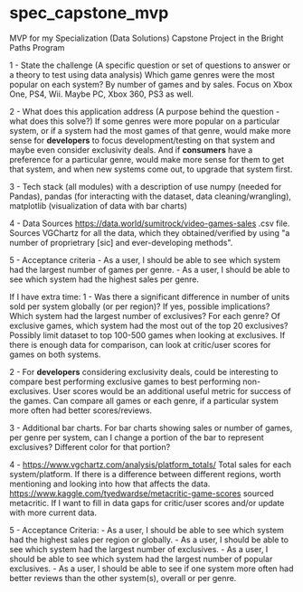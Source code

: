 # spec_capstone_mvp
MVP for my Specialization (Data Solutions) Capstone Project in the Bright Paths Program

1 - State the challenge (A specific question or set of questions to answer or a theory to test using data analysis)
    Which game genres were the most popular on each system? By number of games and by sales. Focus on Xbox One, PS4, Wii. Maybe PC, Xbox 360, PS3 as well.

2 - What does this application address (A purpose behind the question - what does this solve?)
    If some genres were more popular on a particular system, or if a system had the most games of that genre, would make more sense for **developers** to focus development/testing on that system and maybe even consider exclusivity deals. And if **consumers** have a preference for a particular genre, would make more sense for them to get that system, and when new systems come out, to upgrade that system first.

3 - Tech stack (all modules) with a description of use
    numpy (needed for Pandas), pandas (for interacting with the dataset, data cleaning/wrangling), matplotlib (visualization of data with bar charts)

4 - Data Sources
    <https://data.world/sumitrock/video-games-sales> .csv file. Sources VGChartz for all the data, which they obtained/verified by using "a number of proprietrary [sic] and ever-developing methods".

5 - Acceptance criteria
    - As a user, I should be able to see which system had the largest number of games per genre.
    - As a user, I should be able to see which system had the highest sales per genre.




If I have extra time:
1 - Was there a significant difference in number of units sold per system globally (or per region)? If yes, possible implications?
    Which system had the largest number of exclusives? For each genre? Of exclusive games, which system had the most out of the top 20 exclusives? Possibly limit dataset to top 100-500 games when looking at exclusives.
    If there is enough data for comparison, can look at critic/user scores for games on both systems.

2 - For **developers** considering exclusivity deals, could be interesting to compare best performing exclusive games to best performing non-exclusives.
    User scores would be an additional useful metric for success of the games. Can compare all games or each genre, if a particular system more often had better scores/reviews.

3 - Additional bar charts.
    For bar charts showing sales or number of games, per genre per system, can I change a portion of the bar to represent exclusives? Different color for that portion?

4 - <https://www.vgchartz.com/analysis/platform_totals/> Total sales for each system/platform. If there is a difference between different regions, worth mentioning and looking into how that affects the data.
    <https://www.kaggle.com/tyedwardse/metacritic-game-scores> sourced metacritic. If I want to fill in data gaps for critic/user scores and/or update with more current data.

5 - Acceptance Criteria:
    - As a user, I should be able to see which system had the highest sales per region or globally.
    - As a user, I should be able to see which system had the largest number of exclusives.
    - As a user, I should be able to see which system had the largest number of popular exclusives.
    - As a user, I should be able to see if one system more often had better reviews than the other system(s), overall or per genre.
